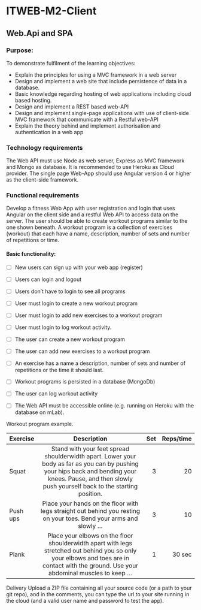 # ITWEB-M2-Client

## Web.Api and SPA
### Purpose:
To demonstrate fulfilment of the learning objectives:
- Explain the principles for using a MVC framework in a web server
- Design and implement a web site that include persistence of data in a database.
- Basic knowledge regarding hosting of web applications including cloud based hosting.
- Design and implement a REST based web-API
- Design and implement single-page applications with use of client-side MVC framework that communicate with a
Restful web-API
- Explain the theory behind and implement authorisation and authentication in a web app
### Technology requirements
The Web API must use Node as web server, Express as MVC framework and Mongo as database. It is
recommended to use Heroku as Cloud provider.
The single page Web-App should use Angular version 4 or higher as the client-side framework.
### Functional requirements
Develop a fitness Web App with user registration and login that uses Angular on the client side and a restful
Web API to access data on the server.
The user should be able to create workout programs similar to the one shown beneath. A workout program
is a collection of exercises (workout) that each have a name, description, number of sets and number of
repetitions or time.
#### Basic functionality:
- [ ] New users can sign up with your web app (register)
- [ ] Users can login and logout
- [ ] Users don’t have to login to see all programs
- [ ] User must login to create a new workout program
- [ ] User must login to add new exercises to a workout program
- [ ] User must login to log workout activity.
- [ ] The user can create a new workout program
- [ ] The user can add new exercises to a workout program
- [ ] An exercise has a name a description, number of sets and number of repetitions or the time it
should last.
- [ ] Workout programs is persisted in a database (MongoDb)
- [ ] The user can log workout activity
- [ ] The Web API must be accessible online (e.g. running on Heroku with the database on mLab).


Workout program example.

| Exercise        | Description           | Set  |Reps/time|
|-------------|:-------------:|-----:|-----:|
| Squat     | Stand with your feet spread shoulderwidth apart. Lower your body as far as you can by pushing your hips back and bending your knees. Pause, and then slowly push yourself back to the starting position. | 3 |    20    |
| Push ups      | Place your hands on the floor with legs straight out behind you resting on your toes. Bend your arms and slowly …      |   3 |    10     |
| Plank | Place your elbows on the floor shoulderwidth apart with legs stretched out behind you so only your elbows and toes are in contact with the ground. Use your abdominal muscles to keep …      |    1 |    30 sec       |





Delivery
Upload a ZIP file containing all your source code (or a path to your git repo), and in the comments, you can
type the url to your site running in the cloud (and a valid user name and password to test the app).
